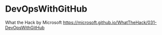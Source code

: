 # DevOpsWithGitHub
What the Hack by Microsoft
https://microsoft.github.io/WhatTheHack/031-DevOpsWithGitHub
